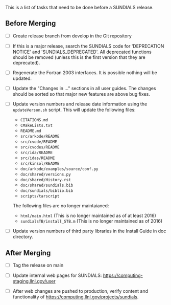 This is a list of tasks that need to be done before a SUNDIALS release.

## Before Merging

- [ ] Create release branch from develop in the Git repository

- [ ] If this is a major release, search the SUNDIALS code for 'DEPRECATION NOTICE' and 'SUNDIALS_DEPRECATED'. All deprecated functions should be removed (unless this is the first version that they are deprecated).

- [ ] Regenerate the Fortran 2003 interfaces. It is possible nothing will be updated.

- [ ] Update the "Changes in ..." sections in all user guides. The changes should be sorted so that major new features are above bug fixes.

- [ ] Update version numbers and release date information using the `updateVerson.sh` script. This will update the following files:

   * `CITATIONS.md`
   * `CMakeLists.txt`
   * `README.md`
   * `src/arkode/README`
   * `src/cvode/README`
   * `src/cvodes/README`
   * `src/ida/README`
   * `src/idas/README`
   * `src/kinsol/README`
   * `doc/arkode/examples/source/conf.py`
   * `doc/shared/versions.py`
   * `doc/shared/History.rst`
   * `doc/shared/sundials.bib`
   * `doc/sundials/biblio.bib`
   * `scripts/tarscript`

   The following files are no longer maintaianed:

   * `html/main.html` (This is no longer maintained as of at least 2016)
   * `sundialsTB/install_STB.m` (This is no longer maintained as of 2016)

- [ ] Update version numbers of third party libraries in the Install Guide in doc directory.

## After Merging

- [ ] Tag the release on main

- [ ] Update internal web pages for SUNDIALS:
   https://computing-staging.llnl.gov/user

- [ ] After web changes are pushed to production, verify content and functionality of https://computing.llnl.gov/projects/sundials.
